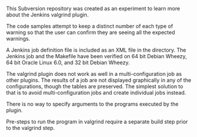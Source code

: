 This Subversion repository was created as an experiment to learn more
about the Jenkins valgrind plugin.

The code samples attempt to keep a distinct number of each type of
warning so that the user can confirm they are seeing all the expected
warnings.

A Jenkins job definition file is included as an XML file in the
directory. The Jenkins job and the Makefile have been verified on 64
bit Debian Wheezy, 64 bit Oracle Linux 6.0, and 32 bit Debian Wheezy.

The valgrind plugin does not work as well in a multi-configuration job
as other plugins. The results of a job are not displayed graphically
in any of the configurations, though the tables are preserved. The
simplest solution to that is to avoid multi-configuration jobs and
create individual jobs instead.

There is no way to specify arguments to the programs executed by the
plugin.

Pre-steps to run the program in valgrind require a separate build step
prior to the valgrind step.


